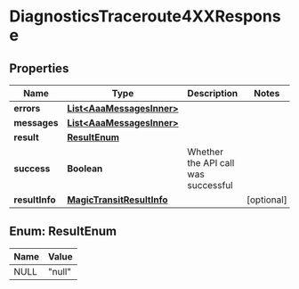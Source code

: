 

# DiagnosticsTraceroute4XXResponse


## Properties

| Name | Type | Description | Notes |
|------------ | ------------- | ------------- | -------------|
|**errors** | [**List&lt;AaaMessagesInner&gt;**](AaaMessagesInner.md) |  |  |
|**messages** | [**List&lt;AaaMessagesInner&gt;**](AaaMessagesInner.md) |  |  |
|**result** | [**ResultEnum**](#ResultEnum) |  |  |
|**success** | **Boolean** | Whether the API call was successful |  |
|**resultInfo** | [**MagicTransitResultInfo**](MagicTransitResultInfo.md) |  |  [optional] |



## Enum: ResultEnum

| Name | Value |
|---- | -----|
| NULL | &quot;null&quot; |



